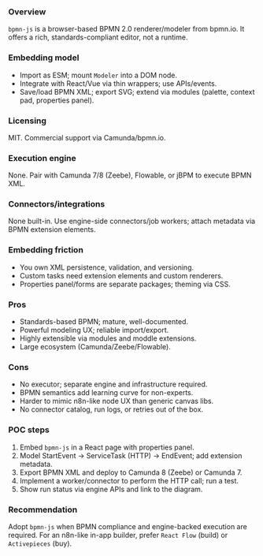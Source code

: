 ### Overview
`bpmn-js` is a browser-based BPMN 2.0 renderer/modeler from bpmn.io. It offers a rich, standards-compliant editor, not a runtime.

### Embedding model
- Import as ESM; mount `Modeler` into a DOM node.
- Integrate with React/Vue via thin wrappers; use APIs/events.
- Save/load BPMN XML; export SVG; extend via modules (palette, context pad, properties panel).

### Licensing
MIT. Commercial support via Camunda/bpmn.io.

### Execution engine
None. Pair with Camunda 7/8 (Zeebe), Flowable, or jBPM to execute BPMN XML.

### Connectors/integrations
None built-in. Use engine-side connectors/job workers; attach metadata via BPMN extension elements.

### Embedding friction
- You own XML persistence, validation, and versioning.
- Custom tasks need extension elements and custom renderers.
- Properties panel/forms are separate packages; theming via CSS.

### Pros
- Standards-based BPMN; mature, well-documented.
- Powerful modeling UX; reliable import/export.
- Highly extensible via modules and moddle extensions.
- Large ecosystem (Camunda/Zeebe/Flowable).

### Cons
- No executor; separate engine and infrastructure required.
- BPMN semantics add learning curve for non-experts.
- Harder to mimic n8n-like node UX than generic canvas libs.
- No connector catalog, run logs, or retries out of the box.

### POC steps
1) Embed `bpmn-js` in a React page with properties panel.
2) Model StartEvent → ServiceTask (HTTP) → EndEvent; add extension metadata.
3) Export BPMN XML and deploy to Camunda 8 (Zeebe) or Camunda 7.
4) Implement a worker/connector to perform the HTTP call; run a test.
5) Show run status via engine APIs and link to the diagram.

### Recommendation
Adopt `bpmn-js` when BPMN compliance and engine-backed execution are required. For an n8n-like in-app builder, prefer `React Flow` (build) or `Activepieces` (buy).
